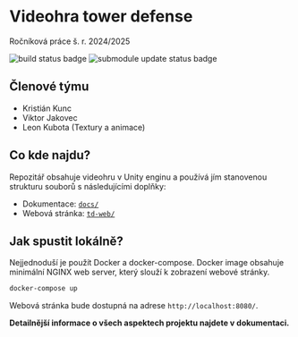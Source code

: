 # Videohra tower defense

Ročníková práce š. r. 2024/2025

<div>
    <img src="https://github.com/victoriousoft/tower-defense/actions/workflows/build.yml/badge.svg" alt="build status badge"/>
    <img src="https://github.com/victoriousoft/tower-defense/actions/workflows/update-submodules.yml/badge.svg" alt="submodule update status badge"/>
</div>

## Členové týmu
 - Kristián Kunc
 - Viktor Jakovec
 - Leon Kubota (Textury a animace)

## Co kde najdu?
Repozitář obsahuje videohru v Unity enginu a používá jím stanovenou strukturu souborů s následujícími doplňky:
 - Dokumentace: [`docs/`](docs/)
 - Webová stránka: [`td-web/`](https://github.com/victoriousoft/td-web/tree/main/)


## Jak spustit lokálně?
Nejjednoduší je použít Docker a docker-compose. Docker image obsahuje minimální NGINX web server, který slouží k zobrazení webové stránky.

```bash
docker-compose up
```

Webová stránka bude dostupná na adrese `http://localhost:8080/`.


**Detailnější informace o všech aspektech projektu najdete v dokumentaci.**
